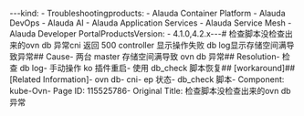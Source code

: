 ---kind:   - Troubleshootingproducts:    - Alauda Container Platform   - Alauda DevOps   - Alauda AI   - Alauda Application Services   - Alauda Service Mesh   - Alauda Developer PortalProductsVersion:   - 4.1.0,4.2.x---<!-- A type of document that involves encountering a fault, diag...it, performing root cause analysis, and providing solutions. --># 检查脚本没检查出来的ovn db 异常cni 返回 500 controller 显示操作失败 db log显示存储空间满导致异常## Cause- 两台 master 存储空间满导致 ovn db 异常## Resolution- 检查 db log- 手动操作 ko 插件重启- 使用 db_check 脚本恢复## [workaround]## [Related Information]- ovn db- cni- ep 状态- db_check 脚本- Component: kube-Ovn- Page ID: 115525786- Original Title: 检查脚本没检查出来的ovn db 异常